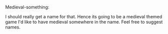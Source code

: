 Medieval-something:

I should really get a name for that. Hence its going to be a medieval themed game I'd like to have medieval somewhere in the name.
Feel free to suggest names.
